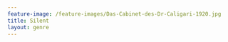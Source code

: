 ```yaml
---
feature-image: /feature-images/Das-Cabinet-des-Dr-Caligari-1920.jpg
title: Silent
layout: genre
---
```

